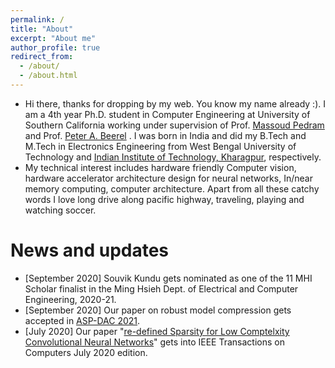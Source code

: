 ```yaml
---
permalink: /
title: "About"
excerpt: "About me"
author_profile: true
redirect_from: 
  - /about/
  - /about.html
---
```

* Hi there, thanks for dropping by my web. You know my name already :). I am a 4th year Ph.D. student in Computer Engineering at University of Southern California working under supervision of Prof. [Massoud Pedram](http://www.mpedram.com/) and Prof.  [Peter A. Beerel](https://hal.usc.edu/) . I was born in India and did my B.Tech and M.Tech in Electronics Engineering from West Bengal University of Technology and [Indian Institute of Technology, Kharagpur](http://iitkgp.ac.in/),  respectively. 
* My technical interest includes hardware friendly Computer vision, hardware accelerator architecture design for neural networks, In/near memory computing, computer  architecture. Apart from all these catchy words I love long drive along pacific highway, traveling, playing and watching soccer. 

# News and updates


* [September 2020] Souvik Kundu gets nominated as one of the 11 MHI Scholar finalist in the Ming Hsieh Dept. of Electrical and Computer Engineering, 2020-21.
* [September 2020] Our paper on robust model compression gets accepted in [ASP-DAC 2021](http://www.aspdac.com/aspdac2021/).
* [July 2020] Our paper "[re-defined Sparsity for Low Comptelxity Convolutional Neural Networks](https://ieeexplore.ieee.org/stamp/stamp.jsp?tp=&arnumber=8988206)" gets into IEEE Transactions on Computers July 2020 edition.

